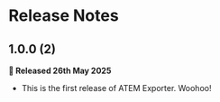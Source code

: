# Release Notes

## 1.0.0 (2)

**🎉 Released 26th May 2025**

- This is the first release of ATEM Exporter. Woohoo!